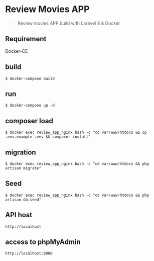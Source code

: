 # Review Movies APP
> Review movies APP build with Laravel 8 & Docker

## Requirement
Docker-CE 

## build
```
$ docker-compose build
```

## run
```
$ docker-compose up -d
```
## composer load 
```
$ docker exec review_app_nginx bash -c "cd var/www/htdocs && cp .env.example .env && composer install"
```

## migration
```
$ docker exec review_app_nginx bash -c "cd var/www/htdocs && php artisan migrate"
```
## Seed
```
$ docker exec review_app_nginx bash -c "cd var/www/htdocs && php artisan db:seed"
```

## API host
```
http://localhost
```

## access to phpMyAdmin
```
http://localhost:8080
```
